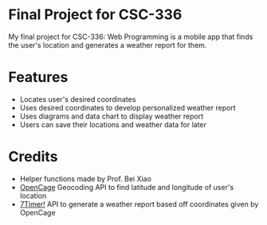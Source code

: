 # Final Project for CSC-336
My final project for CSC-336: Web Programming is a mobile app that finds the user's location and generates a weather report for them.

# Features
* Locates user's desired coordinates
* Uses desired coordinates to develop personalized weather report
* Uses diagrams and data chart to display weather report
* Users can save their locations and weather data for later

# Credits
* Helper functions made by Prof. Bei Xiao
* [OpenCage](https://opencagedata.com/) Geocoding API to find latitude and longitude of user's location
* [7Timer!](http://www.7timer.info/doc.php?lang=en) API to generate a weather report based off coordinates given by OpenCage
